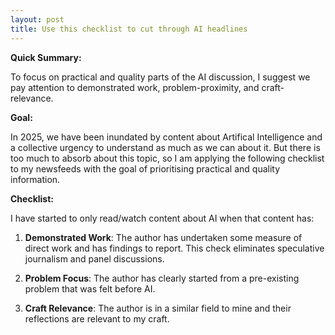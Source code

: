 ```yaml
---
layout: post
title: Use this checklist to cut through AI headlines
---
```


**Quick Summary:**

To focus on practical and quality parts of the AI discussion, I suggest we pay attention to demonstrated work, problem-proximity, and craft-relevance.

**Goal:**

In 2025, we have been inundated by content about Artifical Intelligence and a collective urgency to understand as much as we can about it. But there is too much to absorb about this topic, so I am applying the following checklist to my newsfeeds with the goal of prioritising practical and quality information.

**Checklist:**

I have started to only read/watch content about AI when that content has:

1. **Demonstrated Work**:  The author has undertaken some measure of direct work and has findings to report. This check eliminates speculative journalism and panel discussions.

2. **Problem Focus**: The author has clearly started from a pre-existing problem that was felt before AI.

3. **Craft Relevance**: The author is in a similar field to mine and their reflections are relevant to my craft.